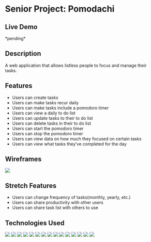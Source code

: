 <h1>Senior Project: Pomodachi</h1>

<h2>Live Demo</h2>
*pending*

<h2>Description</h2>
<p>A web application that allows listless people to focus and manage their tasks.</p>

<h2>Features</h2>
<ul>
  <li>Users can create tasks</li>
  <li>Users can make tasks recur daily</li>
  <li>Users can make tasks include a pomodoro timer</li>
  <li>Users can view a daily to do list</li>
  <li>Users can update tasks to their to do list</li>
  <li>Users can delete tasks in their to do list</li>
  <li>Users can start the pomodoro timer</li>
  <li>Users can stop the pomodoro timer</li>
  <li>Users can view data on how much they focused on certain tasks</li>
  <li>Users can view what tasks they’ve completed for the day</li>
 </ul>
 
<h2>Wireframes</h2>
<a href="https://www.figma.com/file/9lBeoZwbIn4B4RT4H1o2nZ/Jonathan-Trang-Senior-Project-Pomodachi">
  <img src="https://img.shields.io/badge/Figma-F24E1E?style=for-the-badge&logo=figma&logoColor=white">
</a>

<h2>Stretch Features</h2>
<ul>
  <li>Users can change frequency of tasks(monthly, yearly, etc.)</li>
  <li>Users can share productivity with other users</li>
  <li>Users can share task list with others to use</li>
</ul>

<h2>Technologies Used</h2>
<img src="https://img.shields.io/badge/Babel-F9DC3E?style=for-the-badge&logo=babel&logoColor=white">
<img src="https://img.shields.io/badge/Bootstrap-563D7C?style=for-the-badge&logo=bootstrap&logoColor=white">
<img src="https://img.shields.io/badge/CSS3-1572B6?style=for-the-badge&logo=css3&logoColor=white">
<img src="https://img.shields.io/badge/eslint-3A33D1?style=for-the-badge&logo=eslint&logoColor=white">
<img src="https://img.shields.io/badge/Express.js-000000?style=for-the-badge&logo=express&logoColor=white">
<img src="https://img.shields.io/badge/HTML5-E34F26?style=for-the-badge&logo=html5&logoColor=white">
<img src="https://img.shields.io/badge/JavaScript-323330?style=for-the-badge&logo=javascript&logoColor=F7DF1E">
<img src="https://img.shields.io/badge/jQuery-0769AD?style=for-the-badge&logo=jquery&logoColor=white">
<img src="https://img.shields.io/badge/json-5E5C5C?style=for-the-badge&logo=json&logoColor=white">
<img src="https://img.shields.io/badge/Node.js-339933?style=for-the-badge&logo=nodedotjs&logoColor=white">
<img src="https://img.shields.io/badge/npm-CB3837?style=for-the-badge&logo=npm&logoColor=white">
<img src="https://img.shields.io/badge/React-20232A?style=for-the-badge&logo=react&logoColor=61DAFB">
<img src="https://img.shields.io/badge/PostgreSQL-316192?style=for-the-badge&logo=postgresql&logoColor=white">
<img src="https://img.shields.io/badge/stylelint-000?style=for-the-badge&logo=stylelint&logoColor=white">
<img src="https://img.shields.io/badge/Webpack-8DD6F9?style=for-the-badge&logo=Webpack&logoColor=white">


